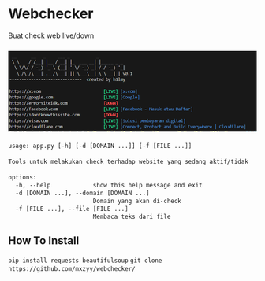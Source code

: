 # Webchecker
Buat check web live/down
<h3 align="center">
  <img src="images/2.png">
</h3>

```
usage: app.py [-h] [-d [DOMAIN ...]] [-f [FILE ...]]

Tools untuk melakukan check terhadap website yang sedang aktif/tidak

options:
  -h, --help            show this help message and exit
  -d [DOMAIN ...], --domain [DOMAIN ...]
                        Domain yang akan di-check
  -f [FILE ...], --file [FILE ...]
                        Membaca teks dari file
```

## How To Install
`pip install requests beautifulsoup`
`git clone https://github.com/mxzyy/webchecker/`
